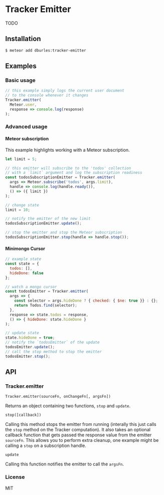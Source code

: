 # Tracker Emitter

TODO

## Installation

```sh
$ meteor add dburles:tracker-emitter
```

## Examples

### Basic usage

```js
// this example simply logs the current user document
// to the console whenever it changes
Tracker.emitter(
  Meteor.user,
  response => console.log(response)
);
```

### Advanced usage

#### Meteor subscription

This example highlights working with a Meteor subscription.

```js
let limit = 5;

// this emitter will subscribe to the 'todos' collection
// with a `limit` argument and log the subscription readiness
const todosSubscriptionEmitter = Tracker.emitter(
  args => Meteor.subscribe('todos', args.limit),
  handle => console.log(handle.ready()),
  () => ({ limit })
);

// change state
limit = 10;

// notify the emitter of the new limit
todosSubscriptionEmitter.update();

// stop the emitter and stop the Meteor subscription
todosSubscriptionEmitter.stop(handle => handle.stop());
```

#### Minimongo Cursor

```js
// example state
const state = {
  todos: [],
  hideDone: false
};

// watch a mongo cursor
const todosEmitter = Tracker.emitter(
  args => {
    const selector = args.hideDone ? { checked: { $ne: true }} : {};
    return Todos.find(selector);
  },
  response => state.todos = response,
  () => { hideDone: state.hideDone }
);

// update state
state.hideDone = true;
// notify the `todosEmitter` of the update
todosEmitter.update();
// call the stop method to stop the emitter
todosEmitter.stop();
```

## API

### Tracker.emitter

```
Tracker.emitter(sourceFn, onChangeFn[, argsFn])
```

Returns an object containing two functions, `stop` and `update`.

```
stop([callback])
```

Calling this method stops the emitter from running (interally this just calls the `stop` method on the Tracker computation). It also takes an optional callback function that gets passed the response value from the emitter `sourceFn`. This allows you to perform extra cleanup, one example might be calling a `stop` on a subscription handle.

```
update
```

Calling this function notifies the emitter to call the `argsFn`.


### License

MIT
